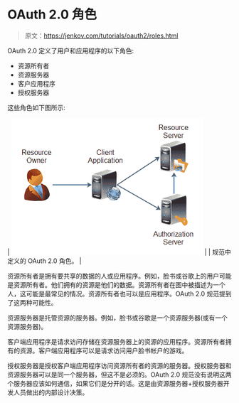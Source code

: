 # OAuth 2.0 角色

> 原文：<https://jenkov.com/tutorials/oauth2/roles.html>

OAuth 2.0 定义了用户和应用程序的以下角色:

*   资源所有者
*   资源服务器
*   客户应用程序
*   授权服务器

这些角色如下图所示:

| ![OAuth 2.0 roles as defined in the specification.](img/ce88b466e1999502b58ccfad642aa0fd.png) |
| 规范中定义的 OAuth 2.0 角色。 |

资源所有者是拥有要共享的数据的人或应用程序。例如，脸书或谷歌上的用户可能是资源所有者。他们拥有的资源是他们的数据。资源所有者在图中被描述为一个人，这可能是最常见的情况。资源所有者也可以是应用程序。OAuth 2.0 规范提到了这两种可能性。

资源服务器是托管资源的服务器。例如，脸书或谷歌是一个资源服务器(或有一个资源服务器)。

客户端应用程序是请求访问存储在资源服务器上的资源的应用程序。资源所有者拥有的资源。客户端应用程序可以是请求访问用户脸书帐户的游戏。

授权服务器是授权客户端应用程序访问资源所有者的资源的服务器。授权服务器和资源服务器可以是同一个服务器，但这不是必须的。OAuth 2.0 规范没有说明这两个服务器应该如何通信，如果它们是分开的话。这是由资源服务器+授权服务器开发人员做出的内部设计决策。